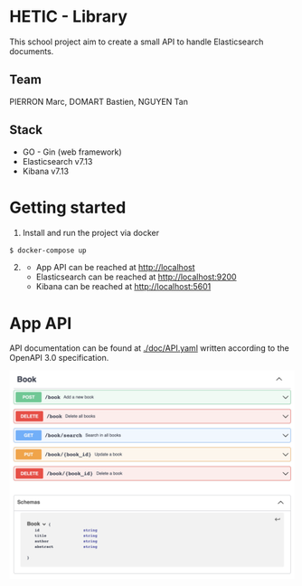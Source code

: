 # HETIC - Library

This school project aim to create a small API to handle Elasticsearch documents.

## Team

PIERRON Marc, DOMART Bastien, NGUYEN Tan

## Stack

- GO - Gin (web framework) 
- Elasticsearch v7.13
- Kibana v7.13


<!-- ## The (school) project -->

# Getting started 

1. Install and run the project via docker
```sh
$ docker-compose up
```
2. - App API can be reached at [http://localhost](http://localhost)
    - Elasticsearch can be reached at [http://localhost:9200](http://localhost:9200)
    - Kibana can be reached at [http://localhost:5601](http://localhost:5601)


# App API

API documentation can be found at [./doc/API.yaml](./doc/API.yaml) written according to the OpenAPI 3.0 specification.

![API](./doc/API.png)

